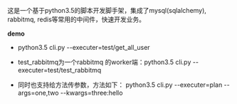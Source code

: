 这是一个基于python3.5的脚本开发脚手架，集成了mysql(sqlalchemy), rabbitmq, redis等常用的中间件，快速开发业务。

**demo**
- python3.5 cli.py --executer=test/get_all_user
- test_rabbitmq为一个rabbitmq 的worker端：python3.5 cli.py --executer=test/test_rabbitmq

- 同时也支持给方法传参数，方法如下：
python3.5 cli.py --executer=plan --args=one,two --kwargs=three:hello

